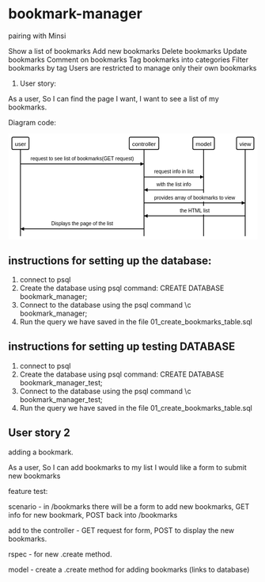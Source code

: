 # bookmark-manager
pairing with Minsi

Show a list of bookmarks
Add new bookmarks
Delete bookmarks
Update bookmarks
Comment on bookmarks
Tag bookmarks into categories
Filter bookmarks by tag
Users are restricted to manage only their own bookmarks

1. User story:

As a user,
So I can find the page I want,
I want to see a list of my bookmarks.

Diagram code:

<svg xmlns="http://www.w3.org/2000/svg" id="mainsvg" width="758.71318359375" height="322.4375" viewBox="-10 -10 689.7392578125 293.125"><defs><marker id="arrow" viewBox="0 0 10 10" refX="10" refY="5" markerWidth="5" markerHeight="5" orient="auto-start-reverse" fill="black"><path d="M 0 0 L 10 5 L 0 10 z"/></marker><filter id="shadowOLD" x="-50%" y="-50%" width="250%" height="250%"><feDropShadow flood-color="black" flood-opacity="0.3" dx="1" dy="1" stdDeviation="2"> </feDropShadow></filter><filter id="shadow-path" filterUnits="userSpaceOnUse" x="-10" y="-10" width="689.7392578125px" height="293.125px"><feDropShadow flood-color="black" flood-opacity="0.1" dx="1" dy="1" stdDeviation="1"> </feDropShadow></filter><filter id="shadow" filterUnits="userSpaceOnUse" x="-10" y="-10" width="789.7392578125px" height="393.125px"><feDropShadow flood-color="black" flood-opacity="0.1" dx="1" dy="1" stdDeviation="1"> </feDropShadow></filter></defs><rect x="-10" y="-10" width="689.7392578125" height="293.125" fill="#fff"/><g transform="translate(0, 0)"><rect width="47.125" height="33.875" stroke="black" fill="white" stroke-width="2" transform="translate(0, 0)" rx="3"/><text fill="black" font-size="16" font-weight="normal" transform="translate(8, 8)" alignment-baseline="middle" font-family="Arial"><tspan x="0" dy="16" font-family="Arial" font-size="16" font-weight="normal">user</tspan></text></g><g transform="translate(324.744140625, 0)"><rect width="81.8046875" height="33.875" stroke="black" fill="white" stroke-width="2" transform="translate(0, 0)" rx="3"/><text fill="black" font-size="16" font-weight="normal" transform="translate(8, 8)" alignment-baseline="middle" font-family="Arial"><tspan x="0" dy="16" font-family="Arial" font-size="16" font-weight="normal">controller</tspan></text></g><g transform="translate(500.8017578125, 0)"><rect width="59.578125" height="33.875" stroke="black" fill="white" stroke-width="2" transform="translate(0, 0)" rx="3"/><text fill="black" font-size="16" font-weight="normal" transform="translate(8, 8)" alignment-baseline="middle" font-family="Arial"><tspan x="0" dy="16" font-family="Arial" font-size="16" font-weight="normal">model</tspan></text></g><g transform="translate(621.7314453125, 0)"><rect width="48.0078125" height="33.875" stroke="black" fill="white" stroke-width="2" transform="translate(0, 0)" rx="3"/><text fill="black" font-size="16" font-weight="normal" transform="translate(8, 8)" alignment-baseline="middle" font-family="Arial"><tspan x="0" dy="16" font-family="Arial" font-size="16" font-weight="normal">view</tspan></text></g><path d="M 23.5625,73.75 L 365.646484375 73.75" fill="none" stroke="black" stroke-dasharray="none" stroke-width="2" marker-end="url(#arrow)"/><path d="M 365.646484375,109.625 L 530.5908203125 109.625" fill="none" stroke="black" stroke-dasharray="none" stroke-width="2" marker-end="url(#arrow)"/><path d="M 530.5908203125,145.5 L 365.646484375 145.5" fill="none" stroke="black" stroke-dasharray="none" stroke-width="2" marker-end="url(#arrow)"/><path d="M 365.646484375,181.375 L 645.7353515625 181.375" fill="none" stroke="black" stroke-dasharray="none" stroke-width="2" marker-end="url(#arrow)"/><path d="M 645.7353515625,217.25 L 365.646484375 217.25" fill="none" stroke="black" stroke-dasharray="none" stroke-width="2" marker-end="url(#arrow)"/><path d="M 365.646484375,253.125 L 23.5625 253.125" fill="none" stroke="black" stroke-dasharray="none" stroke-width="2" marker-end="url(#arrow)"/><path d="M 23.5625,33.875 L 23.5625 273.125" fill="none" stroke="black" stroke-dasharray="none" stroke-width="2"/><path d="M 365.646484375,33.875 L 365.646484375 273.125" fill="none" stroke="black" stroke-dasharray="none" stroke-width="2"/><path d="M 530.5908203125,33.875 L 530.5908203125 273.125" fill="none" stroke="black" stroke-dasharray="none" stroke-width="2"/><path d="M 645.7353515625,33.875 L 645.7353515625 273.125" fill="none" stroke="black" stroke-dasharray="none" stroke-width="2"/><g transform="translate(47.5625, 45.875)"><rect width="294.083984375" height="23.875" stroke="none" fill="white" stroke-width="0" transform="translate(0, 0)" rx="2"/><text fill="black" font-size="14" font-weight="normal" transform="translate(4, 4)" alignment-baseline="middle" font-family="Arial"><tspan x="0" dy="14" font-family="Arial" font-size="14" font-weight="normal">request&nbsp;to&nbsp;see&nbsp;list&nbsp;of&nbsp;bookmarks(GET&nbsp;request)</tspan></text></g><g transform="translate(389.646484375, 81.75)"><rect width="116.9443359375" height="23.875" stroke="none" fill="white" stroke-width="0" transform="translate(0, 0)" rx="2"/><text fill="black" font-size="14" font-weight="normal" transform="translate(4, 4)" alignment-baseline="middle" font-family="Arial"><tspan x="0" dy="14" font-family="Arial" font-size="14" font-weight="normal">request&nbsp;info&nbsp;in&nbsp;list</tspan></text></g><g transform="translate(396.263671875, 117.625)"><rect width="103.7099609375" height="23.875" stroke="none" fill="white" stroke-width="0" transform="translate(0, 0)" rx="2"/><text fill="black" font-size="14" font-weight="normal" transform="translate(4, 4)" alignment-baseline="middle" font-family="Arial"><tspan x="0" dy="14" font-family="Arial" font-size="14" font-weight="normal">with&nbsp;the&nbsp;list&nbsp;info</tspan></text></g><g transform="translate(389.646484375, 153.5)"><rect width="232.0888671875" height="23.875" stroke="none" fill="white" stroke-width="0" transform="translate(0, 0)" rx="2"/><text fill="black" font-size="14" font-weight="normal" transform="translate(4, 4)" alignment-baseline="middle" font-family="Arial"><tspan x="0" dy="14" font-family="Arial" font-size="14" font-weight="normal">provides&nbsp;array&nbsp;of&nbsp;bookmarks&nbsp;to&nbsp;view</tspan></text></g><g transform="translate(460.7197265625, 189.375)"><rect width="89.9423828125" height="23.875" stroke="none" fill="white" stroke-width="0" transform="translate(0, 0)" rx="2"/><text fill="black" font-size="14" font-weight="normal" transform="translate(4, 4)" alignment-baseline="middle" font-family="Arial"><tspan x="0" dy="14" font-family="Arial" font-size="14" font-weight="normal">the&nbsp;HTML&nbsp;list</tspan></text></g><g transform="translate(105.00146484375, 225.25)"><rect width="179.2060546875" height="23.875" stroke="none" fill="white" stroke-width="0" transform="translate(0, 0)" rx="2"/><text fill="black" font-size="14" font-weight="normal" transform="translate(4, 4)" alignment-baseline="middle" font-family="Arial"><tspan x="0" dy="14" font-family="Arial" font-size="14" font-weight="normal">Displays&nbsp;the&nbsp;page&nbsp;of&nbsp;the&nbsp;list</tspan></text></g></svg>

## instructions for setting up the database:

1. connect to psql
2. Create the database using psql command: CREATE DATABASE bookmark_manager;
3. Connect to the database using the psql command \c bookmark_manager;
4. Run the query we have saved in the file 01_create_bookmarks_table.sql

## instructions for setting up testing DATABASE

1. connect to psql
2. Create the database using psql command: CREATE DATABASE bookmark_manager_test;
3. Connect to the database using the psql command \c bookmark_manager_test;
4. Run the query we have saved in the file 01_create_bookmarks_table.sql

## User story 2

adding a bookmark.

As a user,
So I can add bookmarks to my list
I would like a form to submit new bookmarks

feature test:

scenario - in /bookmarks there will be a form to add new bookmarks, GET info for
new bookmark, POST back into /bookmarks

add to the controller - GET request for form, POST to display the new bookmarks.

rspec - for new .create method.

model - create a .create method for adding bookmarks (links to database)
